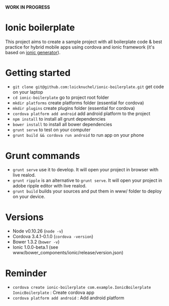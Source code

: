 #### WORK IN PROGRESS

# Ionic boilerplate

This project aims to create a sample project with all boilerplate code & best practice for hybrid mobile apps using cordova and ionic framework (it's based on [ionic generator](https://github.com/diegonetto/generator-ionic)).

# Getting started

- `git clone git@github.com:loicknuchel/ionic-boilerplate.git` get code on your laptop
- `cd ionic-boilerplate` go to project root folder
- `mkdir platforms` create platforms folder (essential for cordova)
- `mkdir plugins` create plugins folder (essential for cordova)
- `cordova platform add android` add android platform to the project
- `npm install` to install all grunt dependencies
- `bower install` to install all bower dependencies
- `grunt serve` to test on your computer
- `grunt build && cordova run android` to run app on your phone

# Grunt commands

- `grunt serve` use it to develop. It will open your project in browser with live realod.
- `grunt ripple` is an alternative to `grunt serve`. It will open your project in adobe ripple editor with live realod.
- `grunt build` builds your sources and put them in www/ folder to deploy on your device.

# Versions

- Node v0.10.26 (`node -v`)
- Cordova 3.4.1-0.1.0 (`cordova -version`)
- Bower 1.3.2 (`bower -v`)
- Ionic 1.0.0-beta.1 (see www/bower_components/ionic/release/version.json)

# Reminder

- `cordova create ionic-boilerplate com.example.IonicBoilerplate IonicBoilerplate` : Create cordova app
- `cordova platform add android` : Add android platform
